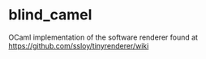 # blind_camel
OCaml implementation of the software renderer found at https://github.com/ssloy/tinyrenderer/wiki
